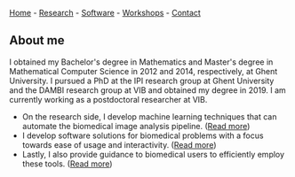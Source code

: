 [Home](index) - [Research](research) - [Software](software) - [Workshops](workshops) - [Contact](contact)

## About me

I obtained my Bachelor's degree in Mathematics and Master's degree in Mathematical Computer Science in 2012 and 2014, respectively, at Ghent University. I pursued a PhD at the IPI research group at Ghent University and the DAMBI research group at VIB and obtained my degree in 2019. I am currently working as a postdoctoral researcher at VIB. 

- On the research side, I develop machine learning techniques that can automate the biomedical image analysis pipeline. ([Read more](research))
- I develop software solutions for biomedical problems with a focus towards ease of usage and interactivity. ([Read more](software))
- Lastly, I also provide guidance to biomedical users to efficiently employ these tools. ([Read more](workshops))
